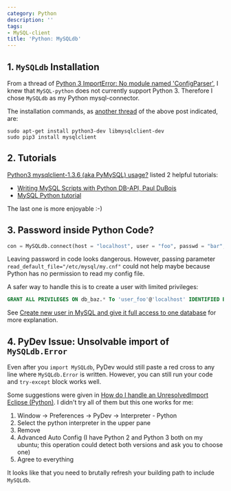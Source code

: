 ```yaml
---
category: Python
description: ''
tags:
- MySQL-client
title: 'Python: MySQLdb'
---
```


## 1. `MySQLdb` Installation

From a thread of [Python 3 ImportError: No module named 'ConfigParser'](http://stackoverflow.com/a/14087705), I knew that `MySQL-python` does not currently support Python 3. Therefore I chose `MySQLdb` as my Python mysql-connector. 

The installation commands, as [another thread](http://stackoverflow.com/a/23978968) of the above post indicated, are:

```shell
sudo apt-get install python3-dev libmysqlclient-dev
sudo pip3 install mysqlclient
```

## 2. Tutorials

[Python3 mysqlclient-1.3.6 (aka PyMySQL) usage?](http://stackoverflow.com/a/29533407) listed 2 helpful tutorials:

- [Writing MySQL Scripts with Python DB-API, Paul DuBois](http://www.kitebird.com/articles/pydbapi.html)
- [MySQL Python tutorial](http://zetcode.com/db/mysqlpython/)

The last one is more enjoyable :-)

## 3. Password inside Python Code?

```python
con = MySQLdb.connect(host = "localhost", user = "foo", passwd = "bar", db = "baz")
```

Leaving password in code looks dangerous. However, passing parameter `read_default_file="/etc/mysql/my.cnf"` could not help maybe because Python has no permission to read my config file.

A safer way to handle this is to create a user with limited privileges:

```sql
GRANT ALL PRIVILEGES ON db_baz.* To 'user_foo'@'localhost' IDENTIFIED BY 'passwd_bar';
```

See [Create new user in MySQL and give it full access to one database](http://stackoverflow.com/a/1720254) for more explanation.

## 4. PyDev Issue: Unsolvable import of `MySQLdb.Error`

Even after you `import MySQLdb`, PyDev would still paste a red cross to any line where `MySQLdb.Error` is written. However, you can still run your code and `try-except` block works well. 

Some suggestions were given in [How do I handle an UnresolvedImport Eclipse (Python)](http://stackoverflow.com/questions/2451682/how-do-i-handle-an-unresolvedimport-eclipse-python). I didn't try all of them but this one works for me:

1. Window -> Preferences -> PyDev -> Interpreter - Python
1. Select the python interpreter in the upper pane
1. Remove
1. Advanced Auto Config (I have Python 2 and Python 3 both on my ubuntu; this operation could detect both versions and ask you to choose one)
1. Agree to everything

It looks like that you need to brutally refresh your building path to include `MySQLdb`.